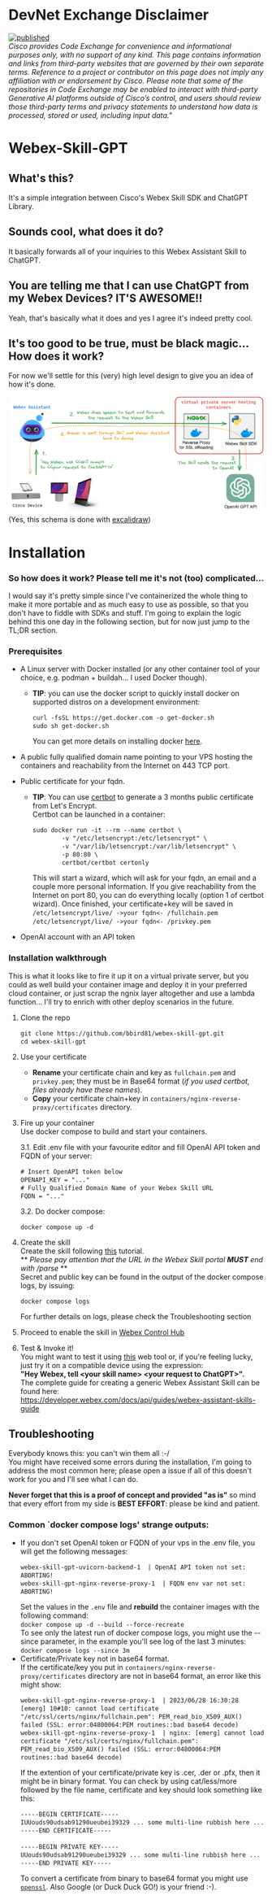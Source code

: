# DevNet Exchange Disclaimer
[![published](https://static.production.devnetcloud.com/codeexchange/assets/images/devnet-published.svg)](https://developer.cisco.com/codeexchange/github/repo/bbird81/webex-skill-gpt)  
*Cisco provides Code Exchange for convenience and informational purposes only, with no support of any kind. This page contains information and links from third-party websites that are governed by their own separate terms. Reference to a project or contributor on this page does not imply any affiliation with or endorsement by Cisco. Please note that some of the repositories in Code Exchange may be enabled to interact with third-party Generative AI platforms outside of Cisco’s control, and users should review those third-party terms and privacy statements to understand how data is processed, stored or used, including input data."*   
   
# Webex-Skill-GPT
## What's this?
It's a simple integration between Cisco's Webex Skill SDK and ChatGPT Library.

## Sounds cool, what does it do?
It basically forwards all of your inquiries to this Webex Assistant Skill to ChatGPT.

## You are telling me that I can use ChatGPT from my Webex Devices? IT'S AWESOME!!
Yeah, that's basically what it does and yes I agree it's indeed pretty cool.

## It's too good to be true, must be black magic... How does it work?
For now we'll settle for this (very) high level design to give you an idea of how it's done.

![Schema of the application](wbx-skill-gpt-schema.png)
(Yes, this schema is done with [excalidraw](https://excalidraw.com/))

# Installation
### So how does it work? Please tell me it's not (too) complicated...
I would say it's pretty simple since I've containerized the whole thing to make it more portable and as much easy to use as possible, so that you don't have to fiddle with SDKs and stuff.
I'm going to explain the logic behind this one day in the following section, but for now just jump to the TL;DR section.

### Prerequisites
- A Linux server with Docker installed (or any other container tool of your choice, e.g. podman + buildah... I used Docker though).
    - **TIP**: you can use the docker script to quickly install docker on supported distros on a development environment:
        ```
        curl -fsSL https://get.docker.com -o get-docker.sh
        sudo sh get-docker.sh
        ```
        You can get more details on installing docker [here](https://docs.docker.com/engine/install/).
          
- A public fully qualified domain name pointing to your VPS hosting the containers and reachability from the Internet on 443 TCP port.
- Public certificate for your fqdn.
    - **TIP**: You can use [certbot](https://certbot.eff.org/) to generate a 3 months public certificate from Let's Encrypt.  
    Certbot can be launched in a container:
        ```
        sudo docker run -it --rm --name certbot \
                -v "/etc/letsencrypt:/etc/letsencrypt" \
                -v "/var/lib/letsencrypt:/var/lib/letsencrypt" \
                -p 80:80 \
                certbot/certbot certonly
        ```
        This will start a wizard, which will ask for your fqdn, an email and a couple more personal information.
        If you give reachability from the Internet on port 80, you can do everything locally (option 1 of certbot wizard).
        Once finished, your certificate+key will be saved in  
        `/etc/letsencrypt/live/ ->your fqdn<- /fullchain.pem`  
        `/etc/letsencrypt/live/ ->your fqdn<- /privkey.pem`  
- OpenAI account with an API token

### Installation walkthrough
This is what it looks like to fire it up it on a virtual private server, but you could as well build your container image and deploy it in your preferred cloud container, or just scrap the ngnix layer altogether and use a lambda function... I'll try to enrich with other deploy scenarios in the future.

1. Clone the repo
    ```
    git clone https://github.com/bbird81/webex-skill-gpt.git
    cd webex-skill-gpt
    ```
2. Use your certificate
    - **Rename** your certificate chain and key as `fullchain.pem` and `privkey.pem`; they must be in Base64 format (_if you used certbot, files already have these names_).
    - **Copy** your certificate chain+key in `containers/nginx-reverse-proxy/certificates` directory.

3. Fire up your container  
    Use docker compose to build and start your containers.  

    3.1. Edit .env file with your favourite editor and fill OpenAI API token and FQDN of your server:
    ```
    # Insert OpenAPI token below
    OPENAPI_KEY = "..."
    # Fully Qualified Domain Name of your Webex Skill URL
    FQDN = "..."
    ```
    3.2. Do docker compose:
    ```
    docker compose up -d
    ```
4. Create the skill  
    Create the skill following [this](https://developer.webex.com/docs/api/guides/webex-assistant-skills-guide-developer-portal-guide#creating-a-skill) tutorial.  
    \** _Please pay attention that the URL in the Webex Skill portal **MUST** end with /parse_ \**  
    Secret and public key can be found in the output of the docker compose logs, by issuing:
    ```
    docker compose logs
    ```
    For further details on logs, please check the Troubleshooting section

5. Proceed to enable the skill in [Webex Control Hub](https://admin.webex.com)
6. Test & Invoke it!  
    You might want to test it using [this](https://assistant-web.intelligence.webex.com/) web tool or, if you're feeling lucky, just try it on a compatible device using the expression:  
    **"Hey Webex, tell \<your skill name\> \<your request to ChatGPT\>".**  
    The complete guide for creating a generic Webex Assistant Skill can be found here:  
    https://developer.webex.com/docs/api/guides/webex-assistant-skills-guide

## Troubleshooting
Everybody knows this: you can't win them all :-/  
You might have received some errors during the installation, I'm going to address the most common here; please open a issue if all of this doesn't work for you and I'll see what I can do.  

**Never forget that this is a proof of concept and provided "as is"** so mind that every effort from my side is **BEST EFFORT**: please be kind and patient.

### Common `docker compose logs' strange outputs:  
* If you don't set OpenAI token or FQDN of your vps in the .env file, you will get the following messages:
    ```
    webex-skill-gpt-uvicorn-backend-1  | OpenAI API token not set: ABORTING!
    webex-skill-gpt-nginx-reverse-proxy-1  | FQDN env var not set: ABORTING!
    ```
    Set the values in the `.env` file and **rebuild** the container images with the following command:  
    `docker compose up -d --build --force-recreate`  
    To see only the latest run of docker compose logs, you might use the --since parameter, in the example you'll see log of the last 3 minutes:  
    `docker compose logs --since 3m`
* Certificate/Private key not in base64 format.  
    If the certificate/key you put in `containers/nginx-reverse-proxy/certificates` directory are not in base64 format, an error like this might show:
    ```
    webex-skill-gpt-nginx-reverse-proxy-1  | 2023/06/28 16:30:28 [emerg] 10#10: cannot load certificate "/etc/ssl/certs/nginx/fullchain.pem": PEM_read_bio_X509_AUX() failed (SSL: error:04800064:PEM routines::bad base64 decode)
    webex-skill-gpt-nginx-reverse-proxy-1  | nginx: [emerg] cannot load certificate "/etc/ssl/certs/nginx/fullchain.pem": PEM_read_bio_X509_AUX() failed (SSL: error:04800064:PEM routines::bad base64 decode)
    ```
    If the extention of your certificate/private key is .cer, .der or .pfx, then it might be in binary format.
    You can check by using cat/less/more followed by the file name, certificate and key should look something like this:
    ```
    -----BEGIN CERTIFICATE-----
    IUUouds90udsab91290ueubei39329 ... some multi-line rubbish here ...
    -----END CERTIFICATE-----

    -----BEGIN PRIVATE KEY-----
    UUouds90udsab91290ueubei39329 ... some multi-line rubbish here ...
    -----END PRIVATE KEY-----
    ```
    To convert a certificate from binary to base64 format you might use [`openssl`](https://knowledge.digicert.com/solution/SO26449.html). Also Google (or Duck Duck GO!) is your friend :-).


 
